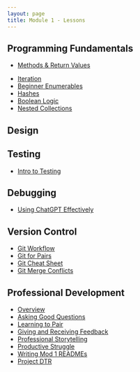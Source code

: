 ```yaml
---
layout: page
title: Module 1 - Lessons
---
```


<!-- Comment the following lessons in as they are updated and deemed ready to go! -->

## Programming Fundamentals
* [Methods & Return Values](./methods_and_return_values)
<!-- * [Objects, Classes, & Instances](./objects_classes_instances) -->
<!-- * [Arrays](./arrays) -->
<!-- * [Scope](./scope) -->
<!-- * [Flow Control](./flow_control) -->
* [Iteration](./iteration)
* [Beginner Enumerables](./beginner_enumerables)
* [Hashes](./hashes)
* [Boolean Logic](./boolean_logic)
* [Nested Collections](./nested_collections)
<!-- * [Reaching Through Objects](!needs lesson plan!) -->
<!-- * [Intermediate Enumerables](./intermediate_enumerables) -->
<!-- * [Nested Iteration Workshop](./nested_iteration_workshop) -->
<!-- * [Class Methods](./class_methods) -->
<!-- * [Modules](./modules) -->
<!-- * [Inheritance](./inheritance) -->
<!-- * [CSV Workshop](./csv_walkthrough) -->
<!-- * [Ruby Object Model](./ruby_object_model) -->

## Design
<!-- * [Design Principles](./design_principles) -->
<!-- * [How the Web Works](./intro_to_how_the_web_works) -->

## Testing
* [Intro to Testing](./intro_to_testing)
<!-- * [Mocks & Stubs](./mocks_stubs) -->
<!-- * [Test Driven Development](./test_driven_development) -->

## Debugging
<!-- * [Debugging Exercises](!needs lesson plan!) -->
<!-- * [Debugging Techniques](./debugging_techniques) -->
* [Using ChatGPT Effectively](./chatgpt)

## Version Control
* [Git Workflow](./git_collaboration)
* [Git for Pairs](./git_for_pairs)
* [Git Cheat Sheet](./git_sample_flow)
* [Git Merge Conflicts](./git_merge_conflicts)

## Professional Development
* [Overview](./pd_overview)
* [Asking Good Questions](https://docs.google.com/presentation/d/e/2PACX-1vQEDGBpYDQA6_hBHfWcjk4pUheFe2_bkYRPXF9b-YhNlua-oq4Y7WZCcIpOAuQfeaswRp414TIvIOXA/pub?start=false&loop=false&delayms=3000)
* [Learning to Pair](./learning_to_pair)
* [Giving and Receiving Feedback](https://docs.google.com/presentation/d/e/2PACX-1vQvHkaNO1HTKSrk7kCVhPftCu4vaBlWMEFVuej6LsAA7ICN2_QkO-GTAWNOwYDG0cepSSEBmHNcb8Ry/pub?start=false&loop=false&delayms=3000&slide=id.g1c505a3b55_0_0)
* [Professional Storytelling](https://docs.google.com/presentation/d/e/2PACX-1vT6pK3pGHy9HrnvW4FCwRGJXqbuDM76LRcA-a26mOo5t7wi2WXLy4T8VE3R7fM3wYgxS4uLZ4f1RtXu/pub?start=false&loop=false&delayms=3000)
* [Productive Struggle](./productive_struggle)
* [Writing Mod 1 READMEs](./writing_a_readme)
* [Project DTR](https://docs.google.com/document/d/1HFWSZExSWgGJdqLkEH4DXs-z1gZxMNkv4n1NO9U1eJU/edit?usp=sharing)